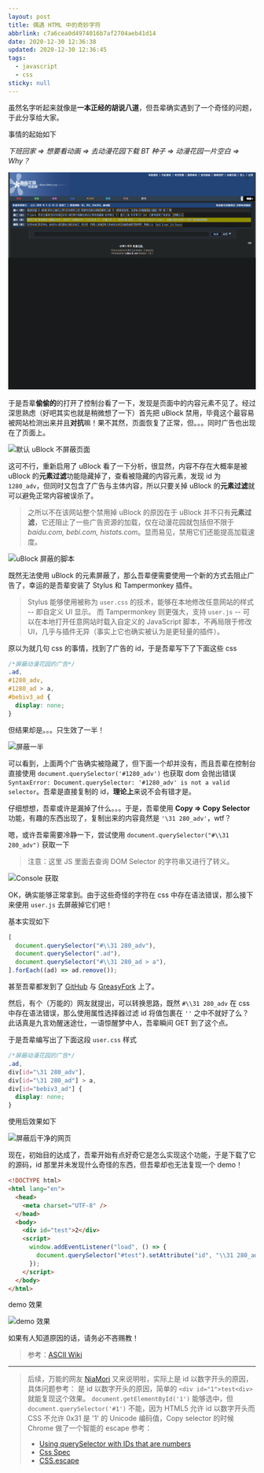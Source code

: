 ```yaml
---
layout: post
title: 偶遇 HTML 中的奇妙字符
abbrlink: c7a6cea0d4974016b7af2704aeb41d14
date: 2020-12-30 12:36:38
updated: 2020-12-30 12:36:45
tags:
  - javascript
  - css
sticky: null
---
```


虽然名字听起来就像是**一本正经的胡说八道**，但吾辈确实遇到了一个奇怪的问题，于此分享给大家。

事情的起始如下

_下班回家 => 想要看动画 => 去动漫花园下载 BT 种子 => 动漫花园一片空白 => Why？_

![默认 uBlock 屏蔽页面](https://raw.githubusercontent.com/rxliuli/img-bed/master/20200429010151.png)

于是吾辈**偷偷的**的打开了控制台看了一下，发现是页面中的内容元素不见了。经过深思熟虑（好吧其实也就是稍微想了一下）首先把 uBlock 禁用，毕竟这个最容易被网站检测出来并且**对抗**嘛！果不其然，页面恢复了正常，但。。。同时广告也出现在了页面上。

![默认 uBlock 不屏蔽页面](https://img.rxliuli.com/20200429010420.png)

这可不行，重新启用了 uBlock 看了一下分析，很显然，内容不存在大概率是被 uBlock 的**元素过滤**功能隐藏掉了，查看被隐藏的内容元素，发现 id 为 `1280_adv`，但同时又包含了广告与主体内容，所以只要关掉 uBlock 的**元素过滤**就可以避免正常内容被误杀了。

> 之所以不在该网站整个禁用掉 uBlock 的原因在于 uBlock 并不只有**元素过滤**，它还阻止了一些广告资源的加载，仅在动漫花园就包括但不限于 _baidu.com, bebi.com, histats.com_。显而易见，禁用它们还能提高加载速度。

![uBlock 屏蔽的脚本](https://img.rxliuli.com/20200429010547.png)

既然无法使用 uBlock 的元素屏蔽了，那么吾辈便需要使用一个新的方式去阻止广告了，幸运的是吾辈安装了 Stylus 和 Tampermonkey 插件。

> Stylus 能够使用被称为 `user.css` 的技术，能够在本地修改任意网站的样式 -- 即自定义 UI 显示。
> 而 Tampermonkey 则更强大，支持 `user.js` -- 可以在本地打开任意网站时载入自定义的 JavaScript 脚本，不再局限于修改 UI，几乎与插件无异（事实上它也确实被认为是更轻量的插件）。

原以为就几句 css 的事情，找到了广告的 id，于是吾辈写下了下面这些 css

```css
/*屏蔽动漫花园的广告*/
.ad,
#1280_adv,
#1280_ad > a,
#bebiv3_ad {
  display: none;
}
```

但结果却是。。。只生效了一半！

![屏蔽一半](https://img.rxliuli.com/20200429010717.png)

可以看到，上面两个广告确实被隐藏了，但下面一个却并没有，而且吾辈在控制台直接使用 `document.querySelector('#1280_adv')` 也获取 dom 会抛出错误 `SyntaxError: Document.querySelector: '#1280_adv' is not a valid selector`。吾辈是直接复制的 id，**理论上**来说不会有错才是。

仔细想想，吾辈或许是漏掉了什么。。。于是，吾辈使用 **Copy => Copy Selector** 功能，有趣的东西出现了，复制出来的内容竟然是 `'\31 280_adv'`，wtf？

嗯，或许吾辈需要冷静一下，尝试使用 `document.querySelector("#\\31 280_adv")` 获取一下

> 注意：这里 JS 里面去查询 DOM Selector 的字符串又进行了转义。

![Console 获取](https://img.rxliuli.com/20200429010811.png)

OK，确实能够正常拿到。由于这些奇怪的字符在 css 中存在语法错误，那么接下来便用 `user.js` 去屏蔽掉它们吧！

基本实现如下

```js
[
  document.querySelector("#\\31 280_adv"),
  document.querySelector(".ad"),
  document.querySelector("#\\31 280_ad > a"),
].forEach((ad) => ad.remove());
```

甚至吾辈都发到了 [GitHub](https://github.com/rxliuli/userjs/tree/master/src/dmhy) 与 [GreasyFork](https://greasyfork.org/zh-CN/scripts/402206) 上了。

然后，有个（万能的）网友就提出，可以转换思路，既然 `#\\31 280_adv` 在 css 中存在语法错误，那么使用属性选择器过滤 id 将值包裹在 `''` 之中不就好了么？此话真是九言劝醒迷途仕，一语惊醒梦中人，吾辈瞬间 GET 到了这个点。

于是吾辈编写出了下面这段 `user.css` 样式

```css
/*屏蔽动漫花园的广告*/
.ad,
div[id="\31 280_adv"],
div[id="\31 280_ad"] > a,
div[id="bebiv3_ad"] {
  display: none;
}
```

使用后效果如下

![屏蔽后干净的网页](https://img.rxliuli.com/20200429010852.png)

现在，初始目的达成了，吾辈开始有点好奇它是怎么实现这个功能，于是下载了它的源码，id 那里并未发现什么奇怪的东西，但吾辈却也无法复现一个 demo！

```html
<!DOCTYPE html>
<html lang="en">
  <head>
    <meta charset="UTF-8" />
  </head>
  <body>
    <div id="test">2</div>
    <script>
      window.addEventListener("load", () => {
        document.querySelector("#test").setAttribute("id", "\\31 280_adv");
      });
    </script>
  </body>
</html>
```

demo 效果

![demo 效果](https://img.rxliuli.com/20200429011004.png)

如果有人知道原因的话，请务必不吝赐教！

> 参考：[ASCII Wiki](https://zh.wikipedia.org/wiki/ASCII)

---

> 后续，万能的网友 [NiaMori](https://disqus.com/by/niamori/) 又来说明啦，实际上是 id 以数字开头的原因，具体问题参考：
> 是 id 以数字开头的原因，简单的 `<div id="1">test<div>` 就能复现这个效果。
> `document.getElementById('1')` 能够选中，但 `document.querySelector('#1')` 不能，因为 HTML5 允许 id 以数字开头而 CSS 不允许
> 0x31 是 '1' 的 Unicode 编码值，Copy selector 的时候 Chrome 做了一个智能的 escape
> 参考：
>
> - [Using querySelector with IDs that are numbers](https://disq.us/url?url=https%3A%2F%2Fstackoverflow.com%2Fquestions%2F20306204%2Fusing-queryselector-with-ids-that-are-numbers%3Aywx_Ldt8DYLp36vWCEZDC-CT6pM&cuid=5534903)
> - [Css Spec](https://disq.us/url?url=https%3A%2F%2Fwww.w3.org%2FTR%2FCSS21%2Fsyndata.html%23characters%3AYR69gjoR28vxgXneZXGYH3k8gFM&cuid=5534903)
> - [CSS.escape](https://disq.us/url?url=https%3A%2F%2Fdeveloper.mozilla.org%2Fen-US%2Fdocs%2FWeb%2FAPI%2FCSS%2Fescape%3A5uLuEmiEmKi4BAwjvTU8OFFY6OQ&cuid=5534903)
